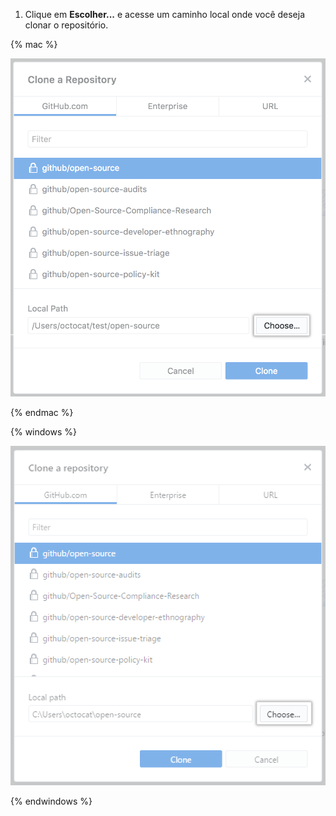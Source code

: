 1. Clique em **Escolher...** e acesse um caminho local onde você deseja clonar o repositório.

  {% mac %}

  ![Botão Choose (Escolher)](/assets/images/help/desktop/clone-choose-button-mac.png)

  {% endmac %}

  {% windows %}

  ![Botão Choose (Escolher)](/assets/images/help/desktop/clone-choose-button-win.png)

  {% endwindows %}
